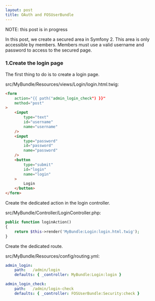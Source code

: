 ```yaml
---
layout: post
title: OAuth and FOSUserBundle
---
```


NOTE: this post is in progress

In this post, we create a secured area in Symfony 2. This area is only accessible by members. Members must use a valid username and password to access to the secured page.

### 1.Create the login page

The first thing to do is to create a login page.

src/MyBundle/Resources/views/Login/login.html.twig:
```html
<form
    action="{{ path("admin_login_check") }}"
    method="post"
>
    <input
        type="text"
        id="username"
        name="username"
    />
    <input
        type="password"
        id="password"
        name="password"
    />
    <button
        type="submit"
        id="login"
        name="login"
    >
        Login
    </button>
</form>
```

Create the dedicated action in the login controller.

src/MyBundle/Controller/LoginController.php:
```php
public function loginAction()
{
    return $this->render('MyBundle:Login:login.html.twig');
}
```

Create the dedicated route.

src/MyBundle/Resources/config/routing.yml:
```yml
admin_login:
    path:   /admin/login
    defaults: { _controller: MyBundle:Login:login }

admin_login_check:
    path:   /admin/login-check
    defaults: { _controller: FOSUserBundle:Security:check }
```
